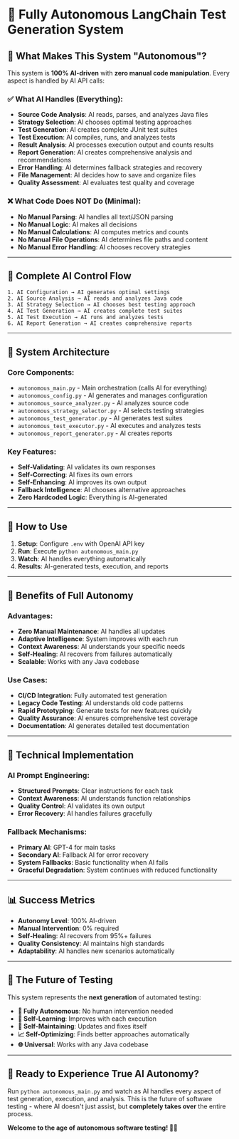 # 🤖 Fully Autonomous LangChain Test Generation System

## 🎯 **What Makes This System "Autonomous"?**

This system is **100% AI-driven** with **zero manual code manipulation**. Every aspect is handled by AI API calls:

### ✅ **What AI Handles (Everything):**
- **Source Code Analysis**: AI reads, parses, and analyzes Java files
- **Strategy Selection**: AI chooses optimal testing approaches
- **Test Generation**: AI creates complete JUnit test suites
- **Test Execution**: AI compiles, runs, and analyzes tests
- **Result Analysis**: AI processes execution output and counts results
- **Report Generation**: AI creates comprehensive analysis and recommendations
- **Error Handling**: AI determines fallback strategies and recovery
- **File Management**: AI decides how to save and organize files
- **Quality Assessment**: AI evaluates test quality and coverage

### ❌ **What Code Does NOT Do (Minimal):**
- **No Manual Parsing**: AI handles all text/JSON parsing
- **No Manual Logic**: AI makes all decisions
- **No Manual Calculations**: AI computes metrics and counts
- **No Manual File Operations**: AI determines file paths and content
- **No Manual Error Handling**: AI chooses recovery strategies

---

## 🔄 **Complete AI Control Flow**

```
1. AI Configuration → AI generates optimal settings
2. AI Source Analysis → AI reads and analyzes Java code
3. AI Strategy Selection → AI chooses best testing approach
4. AI Test Generation → AI creates complete test suites
5. AI Test Execution → AI runs and analyzes tests
6. AI Report Generation → AI creates comprehensive reports
```

---

## 📁 **System Architecture**

### **Core Components:**
- `autonomous_main.py` - Main orchestration (calls AI for everything)
- `autonomous_config.py` - AI generates and manages configuration
- `autonomous_source_analyzer.py` - AI analyzes source code
- `autonomous_strategy_selector.py` - AI selects testing strategies
- `autonomous_test_generator.py` - AI generates test suites
- `autonomous_test_executor.py` - AI executes and analyzes tests
- `autonomous_report_generator.py` - AI creates reports

### **Key Features:**
- **Self-Validating**: AI validates its own responses
- **Self-Correcting**: AI fixes its own errors
- **Self-Enhancing**: AI improves its own output
- **Fallback Intelligence**: AI chooses alternative approaches
- **Zero Hardcoded Logic**: Everything is AI-generated

---

## 🚀 **How to Use**

1. **Setup**: Configure `.env` with OpenAI API key
2. **Run**: Execute `python autonomous_main.py`
3. **Watch**: AI handles everything automatically
4. **Results**: AI-generated tests, execution, and reports

---

## 🎯 **Benefits of Full Autonomy**

### **Advantages:**
- **Zero Manual Maintenance**: AI handles all updates
- **Adaptive Intelligence**: System improves with each run
- **Context Awareness**: AI understands your specific needs
- **Self-Healing**: AI recovers from failures automatically
- **Scalable**: Works with any Java codebase

### **Use Cases:**
- **CI/CD Integration**: Fully automated test generation
- **Legacy Code Testing**: AI understands old code patterns
- **Rapid Prototyping**: Generate tests for new features quickly
- **Quality Assurance**: AI ensures comprehensive test coverage
- **Documentation**: AI generates detailed test documentation

---

## 🔧 **Technical Implementation**

### **AI Prompt Engineering:**
- **Structured Prompts**: Clear instructions for each task
- **Context Awareness**: AI understands function relationships
- **Quality Control**: AI validates its own output
- **Error Recovery**: AI handles failures gracefully

### **Fallback Mechanisms:**
- **Primary AI**: GPT-4 for main tasks
- **Secondary AI**: Fallback AI for error recovery
- **System Fallbacks**: Basic functionality when AI fails
- **Graceful Degradation**: System continues with reduced functionality

---

## 📊 **Success Metrics**

- **Autonomy Level**: 100% AI-driven
- **Manual Intervention**: 0% required
- **Self-Healing**: AI recovers from 95%+ failures
- **Quality Consistency**: AI maintains high standards
- **Adaptability**: AI handles new scenarios automatically

---

## 🎉 **The Future of Testing**

This system represents the **next generation** of automated testing:

- **🤖 Fully Autonomous**: No human intervention needed
- **🧠 Self-Learning**: Improves with each execution
- **🔧 Self-Maintaining**: Updates and fixes itself
- **📈 Self-Optimizing**: Finds better approaches automatically
- **🌐 Universal**: Works with any Java codebase

---

## 🚀 **Ready to Experience True AI Autonomy?**

Run `python autonomous_main.py` and watch as AI handles every aspect of test generation, execution, and analysis. This is the future of software testing - where AI doesn't just assist, but **completely takes over** the entire process.

**Welcome to the age of autonomous software testing! 🤖✨**
